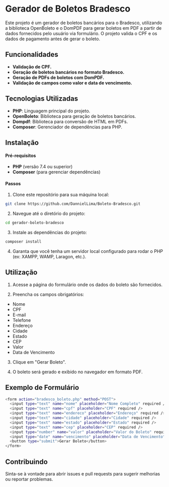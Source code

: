 
# Gerador de Boletos Bradesco

Este projeto é um gerador de boletos bancários para o Bradesco, utilizando a biblioteca OpenBoleto e o DomPDF para gerar boletos em PDF a partir de dados fornecidos pelo usuário via formulário. O projeto valida o CPF e os dados de pagamento antes de gerar o boleto.
## Funcionalidades

- **Validação de CPF.**
- **Geração de boletos bancários no formato Bradesco.**
- **Geração de PDFs de boletos com DomPDF.**
- **Validação de campos como valor e data de vencimento.**
## Tecnologias Utilizadas

- **PHP**: Linguagem principal do projeto.
- **OpenBoleto**: Biblioteca para geração de boletos bancários.
- **Dompdf**: Biblioteca para conversão de HTML em PDFs.
- **Composer**: Gerenciador de dependências para PHP.
## Instalação

#### Pré-requisitos

- **PHP** (versão 7.4 ou superior)
- **Composer** (para gerenciar dependências)

#### Passos

1. Clone este repositório para sua máquina local:

```bash
git clone https://github.com/DannielLima/Boleto-Bradesco.git
```

2. Navegue até o diretório do projeto:
```bash
cd gerador-boleto-bradesco
```

3. Instale as dependências do projeto:
```bash
composer install
```

4. Garanta que você tenha um servidor local configurado para rodar o PHP (ex: XAMPP, WAMP, Laragon, etc.).
## Utilização

1. Acesse a página do formulário onde os dados do boleto são fornecidos.

2. Preencha os campos obrigatórios:
- Nome
- CPF
- E-mail
- Telefone
- Endereço
- Cidade
- Estado
- CEP
- Valor
- Data de Vencimento

3. Clique em "Gerar Boleto".

4. O boleto será gerado e exibido no navegador em formato PDF.
## Exemplo de Formulário

```bash
<form action="bradesco_boleto.php" method="POST">
  <input type="text" name="nome" placeholder="Nome Completo" required />
  <input type="text" name="cpf" placeholder="CPF" required />
  <input type="text" name="endereco" placeholder="Endereço" required />
  <input type="text" name="cidade" placeholder="Cidade" required />
  <input type="text" name="estado" placeholder="Estado" required />
  <input type="text" name="cep" placeholder="CEP" required />
  <input type="number" name="valor" placeholder="Valor do Boleto" required />
  <input type="date" name="vencimento" placeholder="Data de Vencimento" required />
  <button type="submit">Gerar Boleto</button>
</form>
```


## Contribuindo

Sinta-se à vontade para abrir issues e pull requests para sugerir melhorias ou reportar problemas.